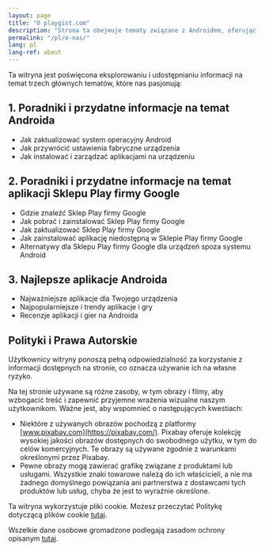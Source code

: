 ```yaml
---
layout: page
title: "O playgist.com"
description: "Strona ta obejmuje tematy związane z Androidem, oferując poradniki, artykuły oraz zestawy aplikacji, które mogą zainteresować odwiedzających."
permalink: "/pl/o-nas/"
lang: pl
lang-ref: about
---
```


Ta witryna jest poświęcona eksplorowaniu i udostępnianiu informacji na temat trzech głównych tematów, które nas pasjonują:

## 1. Poradniki i przydatne informacje na temat Androida

- Jak zaktualizować system operacyjny Android
- Jak przywrócić ustawienia fabryczne urządzenia
- Jak instalować i zarządzać aplikacjami na urządzeniu

## 2. Poradniki i przydatne informacje na temat aplikacji Sklepu Play firmy Google

- Gdzie znaleźć Sklep Play firmy Google
- Jak pobrać i zainstalować Sklep Play firmy Google
- Jak zaktualizować Sklep Play firmy Google
- Jak zainstalować aplikację niedostępną w Sklepie Play firmy Google
- Alternatywy dla Sklepu Play firmy Google dla urządzeń spoza systemu Android

## 3. Najlepsze aplikacje Androida

- Najważniejsze aplikacje dla Twojego urządzenia
- Najpopularniejsze i trendy aplikacje i gry
- Recenzje aplikacji i gier na Androida

## Polityki i Prawa Autorskie

Użytkownicy witryny ponoszą pełną odpowiedzialność za korzystanie z informacji dostępnych na stronie, co oznacza używanie ich na własne ryzyko.

Na tej stronie używane są różne zasoby, w tym obrazy i filmy, aby wzbogacić treść i zapewnić przyjemne wrażenia wizualne naszym użytkownikom. Ważne jest, aby wspomnieć o następujących kwestiach:

- Niektóre z używanych obrazów pochodzą z platformy [www.pixabay.com](https://pixabay.com/). Pixabay oferuje kolekcję wysokiej jakości obrazów dostępnych do swobodnego użytku, w tym do celów komercyjnych. Te obrazy są używane zgodnie z warunkami określonymi przez Pixabay.
- Pewne obrazy mogą zawierać grafikę związane z produktami lub usługami. Wszystkie znaki towarowe należą do ich właścicieli, a nie ma żadnego domyślnego powiązania ani partnerstwa z dostawcami tych produktów lub usług, chyba że jest to wyraźnie określone.

Ta witryna wykorzystuje pliki cookie. Możesz przeczytać Politykę dotyczącą plików cookie [tutaj]({{site.baseurl}}{{site.t[page.lang].cookiePolicyPage.url}}).

Wszelkie dane osobowe gromadzone podlegają zasadom ochrony opisanym [tutaj]({{site.baseurl}}{{site.t[page.lang].privacyPolicyPage.url}}).
